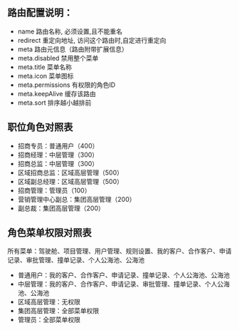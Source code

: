 ## 路由配置说明：

- name 路由名称, 必须设置,且不能重名
- redirect 重定向地址, 访问这个路由时,自定进行重定向
- meta 路由元信息（路由附带扩展信息）
- meta.disabled 禁用整个菜单
- meta.title 菜单名称
- meta.icon 菜单图标
- meta.permissions 有权限的角色ID
- meta.keepAlive 缓存该路由
- meta.sort 排序越小越排前


## 职位角色对照表

- 招商专员：普通用户（400）
- 招商经理：中层管理（300）
- 招商总监：中层管理（300）
- 区域招商总监：区域高层管理（500）
- 区域副总经理：区域高层管理（500）
- 招商管理：管理员（100）
- 营销管理中心副总：集团高层管理（200）
- 副总裁：集团高层管理（200）

## 角色菜单权限对照表

所有菜单：驾驶舱、项目管理、用户管理、规则设置、我的客户、合作客户、申请记录、审批管理、撞单记录、个人公海池、公海池

- 普通用户：我的客户、合作客户、申请记录、撞单记录、个人公海池、公海池
- 中层管理：我的客户、合作客户、申请记录、审批管理、撞单记录、个人公海池、公海池
- 区域高层管理：无权限
- 集团高层管理：全部菜单权限
- 管理员：全部菜单权限
